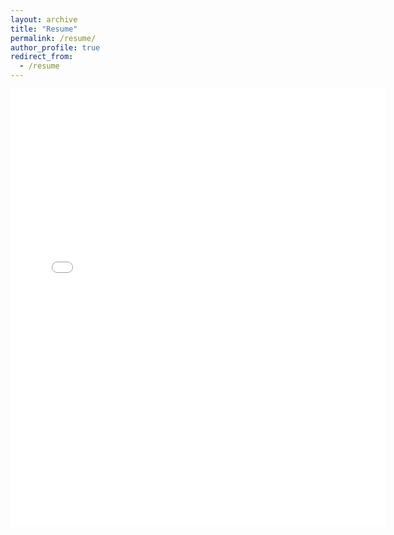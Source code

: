 ```yaml
---
layout: archive
title: "Resume"
permalink: /resume/
author_profile: true
redirect_from:
  - /resume
---
```


<embed src="{{.BASE_PATH }}/files/Gopal_Data_Scientist_Resume" width="600" height="700" type='application/pdf'>

